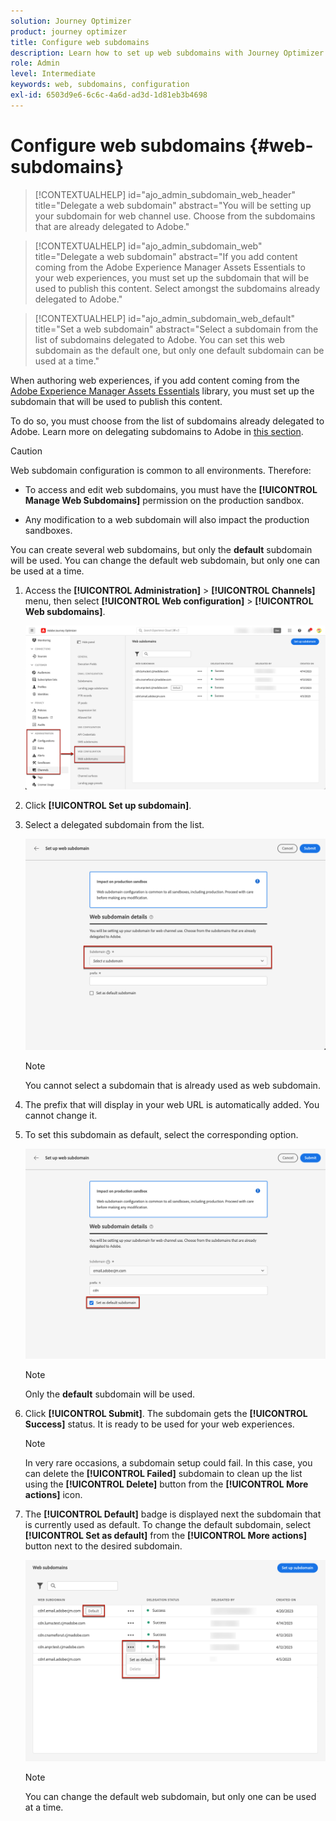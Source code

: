 ```yaml
---
solution: Journey Optimizer
product: journey optimizer
title: Configure web subdomains
description: Learn how to set up web subdomains with Journey Optimizer
role: Admin
level: Intermediate
keywords: web, subdomains, configuration
exl-id: 6503d9e6-6c6c-4a6d-ad3d-1d81eb3b4698
---
```

# Configure web subdomains {#web-subdomains}

>[!CONTEXTUALHELP]
>id="ajo_admin_subdomain_web_header"
>title="Delegate a web subdomain"
>abstract="You will be setting up your subdomain for web channel use. Choose from the subdomains that are already delegated to Adobe."

>[!CONTEXTUALHELP]
>id="ajo_admin_subdomain_web"
>title="Delegate a web subdomain"
>abstract="If you add content coming from the Adobe Experience Manager Assets Essentials to your web experiences, you  must set up the subdomain that will be used to publish this content. Select amongst the subdomains already delegated to Adobe."

>[!CONTEXTUALHELP]
>id="ajo_admin_subdomain_web_default"
>title="Set a web subdomain"
>abstract="Select a subdomain from the list of subdomains delegated to Adobe. You can set this web subdomain as the default one, but only one default subdomain can be used at a time."

When authoring web experiences, if you add content coming from the [Adobe Experience Manager Assets Essentials](../content-management/assets-essentials.md) library, you  must set up the subdomain that will be used to publish this content.

To do so, you must choose from the list of subdomains already delegated to Adobe. Learn more on delegating subdomains to Adobe in [this section](../configuration/delegate-subdomain.md).

>[!CAUTION]
>
>Web subdomain configuration is common to all environments. Therefore:
>
>* To access and edit web subdomains, you must have the **[!UICONTROL Manage Web Subdomains]** permission on the production sandbox.
>
> * Any modification to a web subdomain will also impact the production sandboxes.

You can create several web subdomains, but only the **default** subdomain will be used. You can change the default web subdomain, but only one can be used at a time.

1. Access the **[!UICONTROL Administration]** > **[!UICONTROL Channels]** menu, then select **[!UICONTROL Web configuration]** > **[!UICONTROL Web subdomains]**.

    ![](assets/web-access-subdomains.png)

1. Click **[!UICONTROL Set up subdomain]**.

1. Select a delegated subdomain from the list.

    ![](assets/web-subdomain-details.png)

    >[!NOTE]
    >
    >You cannot select a subdomain that is already used as web subdomain.

1. The prefix that will display in your web URL is automatically added. You cannot change it.

1. To set this subdomain as default, select the corresponding option.

    ![](assets/web-subdomain-details-default.png)

    >[!NOTE]
    >
    >Only the **default** subdomain will be used.

1. Click **[!UICONTROL Submit]**. The subdomain gets the **[!UICONTROL Success]** status. It is ready to be used for your web experiences.

    >[!NOTE]
    >
    >In very rare occasions, a subdomain setup could fail. In this case, you can delete the **[!UICONTROL Failed]** subdomain to clean up the list using the **[!UICONTROL Delete]** button from the **[!UICONTROL More actions]** icon.

1. The **[!UICONTROL Default]** badge is displayed next the subdomain that is currently used as default. To change the default subdomain, select **[!UICONTROL Set as default]** from the **[!UICONTROL More actions]** button next to the desired subdomain.

    ![](assets/web-subdomain-default.png)

    >[!NOTE]
    >
    >You can change the default web subdomain, but only one can be used at a time.

    <!--Only a subdomain with the **[!UICONTROL Success]** status can be set as default.

    You cannot delete a subdomain with the **[!UICONTROL Processing]** status.-->

